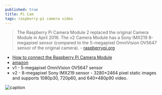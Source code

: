 ```yaml
---
published: true
title: Pi Cam
tags: raspberry-pi camera video
---
```

> The Raspberry Pi Camera Module 2 replaced the original Camera Module in April 2016. The v2 Camera Module has a Sony IMX219 8-megapixel sensor (compared to the 5-megapixel OmniVision OV5647 sensor of the original camera). - [raspberrypi.org](raspberrypi.org)

- [How to connect the Raspberry Pi Camera Module](https://www.techcoil.com/blog/connect-raspberry-pi-camera-module-raspberry-pi-2-raspberry-pi-3/)
- [amazon](https://www.amazon.fr/gp/product/B07KSZW251/ref=ppx_yo_dt_b_asin_title_o00_s00?ie=UTF8&psc=1)
- v1 - 5-megapixel OmniVision OV5647 sensor 
- v2 - 8-megapixel Sony IMX219 sensor - 3280×2464 pixel static images and supports 1080p30, 720p60, and 640×480p90 video.

![caption](https://i2.wp.com/randomnerdtutorials.com/wp-content/uploads/2017/08/Rpicamerav2module.jpg?w=700&quality=100&strip=all&ssl=1)